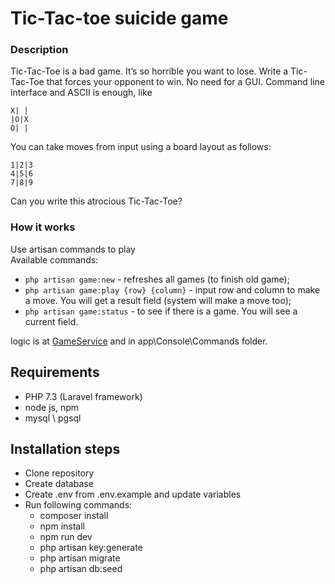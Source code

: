 # Tic-Tac-toe suicide game
### Description

Tic-Tac-Toe is a bad game. It’s so horrible you want to lose. Write a Tic-Tac-Toe that forces your opponent to win. No need for a GUI. Command line interface and ASCII is enough, like
```
X| |
|O|X
O| |
```
You can take moves from input using a board layout as follows:
```
1|2|3
4|5|6
7|8|9
```
Can you write this atrocious Tic-Tac-Toe?
### How it works
Use artisan commands to play   
Available commands:
* `php artisan game:new` - refreshes all games (to finish old game);
* `php artisan game:play {row} {column}` - input row and column to make a move. You will get a result field (system will make a move too);
* `php artisan game:status` - to see if there is a game. You will see a current field.

logic is at [GameService](https://github.com/gen-maksim/interview/blob/master/app/Service/GameService.php) and in app\Console\Commands folder.

## Requirements
* PHP 7.3 (Laravel framework)
* node js, npm
* mysql \ pgsql

## Installation steps
* Clone repository
* Create database
* Create .env from .env.example and update variables
* Run following commands:
  * composer install
  * npm install
  * npm run dev
  * php artisan key:generate
  * php artisan migrate
  * php artisan db:seed

